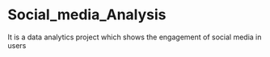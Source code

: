 # Social_media_Analysis
It is a data analytics project which shows the engagement of social media in users
